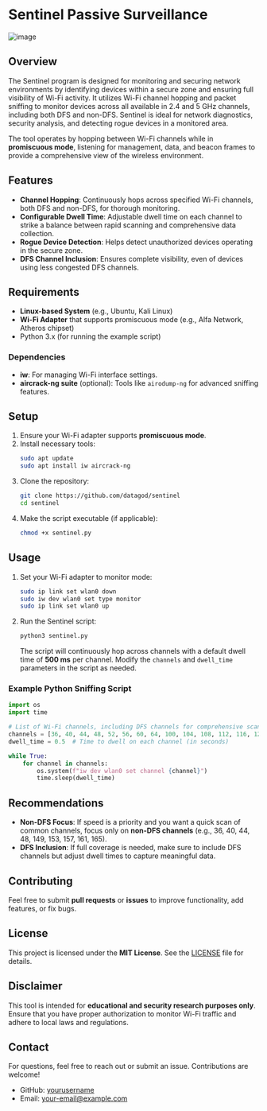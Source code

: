 # Sentinel Passive Surveillance

![image](https://github.com/user-attachments/assets/6a547625-ca1e-4527-8d2a-9405fc0ca5a3)


## Overview
The Sentinel program is designed for monitoring and securing network environments by identifying devices within a secure zone and ensuring full visibility of Wi-Fi activity. It utilizes Wi-Fi channel hopping and packet sniffing to monitor devices across all available in 2.4 and 5 GHz channels, including both DFS and non-DFS. Sentinel is ideal for network diagnostics, security analysis, and detecting rogue devices in a monitored area.

The tool operates by hopping between Wi-Fi channels while in **promiscuous mode**, listening for management, data, and beacon frames to provide a comprehensive view of the wireless environment.

## Features
- **Channel Hopping**: Continuously hops across specified Wi-Fi channels, both DFS and non-DFS, for thorough monitoring.
- **Configurable Dwell Time**: Adjustable dwell time on each channel to strike a balance between rapid scanning and comprehensive data collection.
- **Rogue Device Detection**: Helps detect unauthorized devices operating in the secure zone.
- **DFS Channel Inclusion**: Ensures complete visibility, even of devices using less congested DFS channels.

## Requirements
- **Linux-based System** (e.g., Ubuntu, Kali Linux)
- **Wi-Fi Adapter** that supports promiscuous mode (e.g., Alfa Network, Atheros chipset)
- Python 3.x (for running the example script)

### Dependencies
- **iw**: For managing Wi-Fi interface settings.
- **aircrack-ng suite** (optional): Tools like `airodump-ng` for advanced sniffing features.

## Setup
1. Ensure your Wi-Fi adapter supports **promiscuous mode**.
2. Install necessary tools:
   ```sh
   sudo apt update
   sudo apt install iw aircrack-ng
   ```
3. Clone the repository:
   ```sh
   git clone https://github.com/datagod/sentinel
   cd sentinel
   ```
4. Make the script executable (if applicable):
   ```sh
   chmod +x sentinel.py
   ```

## Usage
1. Set your Wi-Fi adapter to monitor mode:
   ```sh
   sudo ip link set wlan0 down
   sudo iw dev wlan0 set type monitor
   sudo ip link set wlan0 up
   ```

2. Run the Sentinel script:
   ```sh
   python3 sentinel.py
   ```
   The script will continuously hop across channels with a default dwell time of **500 ms** per channel. Modify the `channels` and `dwell_time` parameters in the script as needed.

### Example Python Sniffing Script
```python
import os
import time

# List of Wi-Fi channels, including DFS channels for comprehensive scanning
channels = [36, 40, 44, 48, 52, 56, 60, 64, 100, 104, 108, 112, 116, 120, 124, 128, 132, 136, 140, 149, 153, 157, 161, 165]
dwell_time = 0.5  # Time to dwell on each channel (in seconds)

while True:
    for channel in channels:
        os.system(f"iw dev wlan0 set channel {channel}")
        time.sleep(dwell_time)
```

## Recommendations
- **Non-DFS Focus**: If speed is a priority and you want a quick scan of common channels, focus only on **non-DFS channels** (e.g., 36, 40, 44, 48, 149, 153, 157, 161, 165).
- **DFS Inclusion**: If full coverage is needed, make sure to include DFS channels but adjust dwell times to capture meaningful data.

## Contributing
Feel free to submit **pull requests** or **issues** to improve functionality, add features, or fix bugs.

## License
This project is licensed under the **MIT License**. See the [LICENSE](LICENSE) file for details.

## Disclaimer
This tool is intended for **educational and security research purposes only**. Ensure that you have proper authorization to monitor Wi-Fi traffic and adhere to local laws and regulations.

## Contact
For questions, feel free to reach out or submit an issue. Contributions are welcome!

- GitHub: [yourusername](https://github.com/yourusername)
- Email: your-email@example.com

